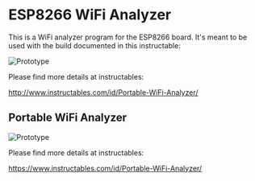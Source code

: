 # ESP8266 WiFi Analyzer
This is a WiFi analyzer program for the ESP8266 board. It's meant to be used with the build documented in this instructable:

![Prototype](https://cdn.instructables.com/FVQ/3G7N/J08EJ0QI/FVQ3G7NJ08EJ0QI.RECTANGLE1.jpg)

Please find more details at instructables:

http://www.instructables.com/id/Portable-WiFi-Analyzer/

## Portable WiFi Analyzer

![Prototype](https://cdn.instructables.com/FJQ/YQH8/J5K61WV0/FJQYQH8J5K61WV0.RECTANGLE1.jpg)

Please find more details at instructables:

https://www.instructables.com/id/Portable-WiFi-Analyzer/
